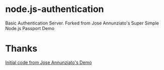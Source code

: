 # node.js-authentication
Basic Authentication Server. Forked from Jose Annunziato's Super Simple Node.js Passport Demo

# Thanks

[Initial code from Jose Annunziato's Demo](https://github.com/jannunzi/simple-angularjs-nodejs-passportjs-authentication)